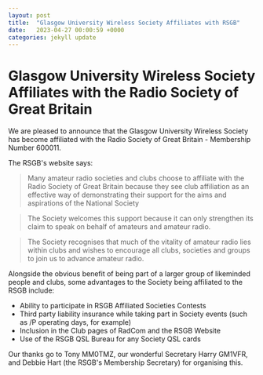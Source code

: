 ```yaml
---
layout: post
title:  "Glasgow University Wireless Society Affiliates with RSGB"
date:   2023-04-27 00:00:59 +0000
categories: jekyll update
---
```

# Glasgow University Wireless Society Affiliates with the Radio Society of Great Britain

We are pleased to announce that the Glasgow University Wireless Society has become affiliated with the Radio Society of Great Britain - Membership Number 600011.

The RSGB's website says:

> Many amateur radio societies and clubs choose to affiliate with the Radio Society of Great Britain because they see club affiliation as an effective way of demonstrating their support for the aims and aspirations of the National Society

>The Society welcomes this support because it can only strengthen its claim to speak on behalf of amateurs and amateur radio.

>The Society recognises that much of the vitality of amateur radio lies within clubs and wishes to encourage all clubs, societies and groups to join us to advance amateur radio.

Alongside the obvious benefit of being part of a larger group of likeminded people and clubs, some advantages to the Society being affiliated to the RSGB include:

- Ability to participate in RSGB Affiliated Societies Contests
- Third party liability insurance while taking part in Society events (such as /P operating days, for example)
- Inclusion in the Club pages of RadCom and the RSGB Website
- Use of the RSGB QSL Bureau for any Society QSL cards

Our thanks go to Tony MM0TMZ, our wonderful Secretary Harry GM1VFR, and Debbie Hart (the RSGB's Membership Secretary) for organising this.
